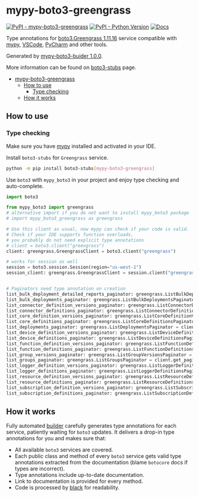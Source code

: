 # mypy-boto3-greengrass

[![PyPI - mypy-boto3-greengrass](https://img.shields.io/pypi/v/mypy-boto3-greengrass.svg?color=blue)](https://pypi.org/project/mypy-boto3-greengrass)
[![PyPI - Python Version](https://img.shields.io/pypi/pyversions/mypy-boto3-greengrass.svg?color=blue)](https://pypi.org/project/mypy-boto3-greengrass)
[![Docs](https://img.shields.io/readthedocs/mypy-boto3-builder.svg?color=blue)](https://mypy-boto3-builder.readthedocs.io/)

Type annotations for
[boto3.Greengrass 1.11.16](https://boto3.amazonaws.com/v1/documentation/api/1.11.16/reference/services/greengrass.html#Greengrass) service
compatible with [mypy](https://github.com/python/mypy), [VSCode](https://code.visualstudio.com/),
[PyCharm](https://www.jetbrains.com/pycharm/) and other tools.

Generated by [mypy-boto3-buider 1.0.0](https://github.com/vemel/mypy_boto3_builder).

More information can be found on [boto3-stubs](https://pypi.org/project/boto3-stubs/) page.

- [mypy-boto3-greengrass](#mypy-boto3-greengrass)
  - [How to use](#how-to-use)
    - [Type checking](#type-checking)
  - [How it works](#how-it-works)

## How to use

### Type checking

Make sure you have [mypy](https://github.com/python/mypy) installed and activated in your IDE.

Install `boto3-stubs` for `Greengrass` service.

```bash
python -m pip install boto3-stubs[mypy-boto3-greengrass]
```

Use `boto3` with `mypy_boto3` in your project and enjoy type checking and auto-complete.

```python
import boto3

from mypy_boto3 import greengrass
# alternative import if you do not want to install mypy_boto3 package
# import mypy_boto3_greengrass as greengrass

# Use this client as usual, now mypy can check if your code is valid.
# Check if your IDE supports function overloads,
# you probably do not need explicit type annotations
# client = boto3.client("greengrass")
client: greengrass.GreengrassClient = boto3.client("greengrass")

# works for session as well
session = boto3.session.Session(region="us-west-1")
session_client: greengrass.GreengrassClient = session.client("greengrass")


# Paginators need type annotation on creation
list_bulk_deployment_detailed_reports_paginator: greengrass.ListBulkDeploymentDetailedReportsPaginator = client.get_paginator("list_bulk_deployment_detailed_reports")
list_bulk_deployments_paginator: greengrass.ListBulkDeploymentsPaginator = client.get_paginator("list_bulk_deployments")
list_connector_definition_versions_paginator: greengrass.ListConnectorDefinitionVersionsPaginator = client.get_paginator("list_connector_definition_versions")
list_connector_definitions_paginator: greengrass.ListConnectorDefinitionsPaginator = client.get_paginator("list_connector_definitions")
list_core_definition_versions_paginator: greengrass.ListCoreDefinitionVersionsPaginator = client.get_paginator("list_core_definition_versions")
list_core_definitions_paginator: greengrass.ListCoreDefinitionsPaginator = client.get_paginator("list_core_definitions")
list_deployments_paginator: greengrass.ListDeploymentsPaginator = client.get_paginator("list_deployments")
list_device_definition_versions_paginator: greengrass.ListDeviceDefinitionVersionsPaginator = client.get_paginator("list_device_definition_versions")
list_device_definitions_paginator: greengrass.ListDeviceDefinitionsPaginator = client.get_paginator("list_device_definitions")
list_function_definition_versions_paginator: greengrass.ListFunctionDefinitionVersionsPaginator = client.get_paginator("list_function_definition_versions")
list_function_definitions_paginator: greengrass.ListFunctionDefinitionsPaginator = client.get_paginator("list_function_definitions")
list_group_versions_paginator: greengrass.ListGroupVersionsPaginator = client.get_paginator("list_group_versions")
list_groups_paginator: greengrass.ListGroupsPaginator = client.get_paginator("list_groups")
list_logger_definition_versions_paginator: greengrass.ListLoggerDefinitionVersionsPaginator = client.get_paginator("list_logger_definition_versions")
list_logger_definitions_paginator: greengrass.ListLoggerDefinitionsPaginator = client.get_paginator("list_logger_definitions")
list_resource_definition_versions_paginator: greengrass.ListResourceDefinitionVersionsPaginator = client.get_paginator("list_resource_definition_versions")
list_resource_definitions_paginator: greengrass.ListResourceDefinitionsPaginator = client.get_paginator("list_resource_definitions")
list_subscription_definition_versions_paginator: greengrass.ListSubscriptionDefinitionVersionsPaginator = client.get_paginator("list_subscription_definition_versions")
list_subscription_definitions_paginator: greengrass.ListSubscriptionDefinitionsPaginator = client.get_paginator("list_subscription_definitions")
```

## How it works

Fully automated [builder](https://github.com/vemel/mypy_boto3_builder) carefully generates
type annotations for each service, patiently waiting for `boto3` updates. It delivers
a drop-in type annotations for you and makes sure that:

- All available `boto3` services are covered.
- Each public class and method of every `boto3` service gets valid type annotations
  extracted from the documentation (blame `botocore` docs if types are incorrect).
- Type annotations include up-to-date documentation.
- Link to documentation is provided for every method.
- Code is processed by [black](https://github.com/psf/black) for readability.
